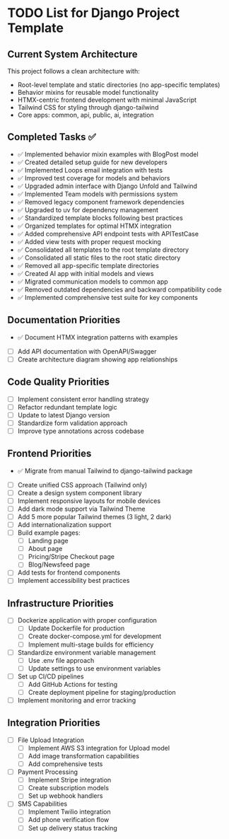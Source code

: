 # TODO List for Django Project Template

## Current System Architecture

This project follows a clean architecture with:
- Root-level template and static directories (no app-specific templates)
- Behavior mixins for reusable model functionality
- HTMX-centric frontend development with minimal JavaScript
- Tailwind CSS for styling through django-tailwind
- Core apps: common, api, public, ai, integration

## Completed Tasks ✅
- ✅ Implemented behavior mixin examples with BlogPost model
- ✅ Created detailed setup guide for new developers
- ✅ Implemented Loops email integration with tests
- ✅ Improved test coverage for models and behaviors
- ✅ Upgraded admin interface with Django Unfold and Tailwind
- ✅ Implemented Team models with permissions system
- ✅ Removed legacy component framework dependencies
- ✅ Upgraded to uv for dependency management
- ✅ Standardized template blocks following best practices
- ✅ Organized templates for optimal HTMX integration
- ✅ Added comprehensive API endpoint tests with APITestCase
- ✅ Added view tests with proper request mocking
- ✅ Consolidated all templates to the root template directory
- ✅ Consolidated all static files to the root static directory
- ✅ Removed all app-specific template directories
- ✅ Created AI app with initial models and views
- ✅ Migrated communication models to common app
- ✅ Removed outdated dependencies and backward compatibility code
- ✅ Implemented comprehensive test suite for key components

## Documentation Priorities
- ✅ Document HTMX integration patterns with examples
- [ ] Add API documentation with OpenAPI/Swagger
- [ ] Create architecture diagram showing app relationships

## Code Quality Priorities
- [ ] Implement consistent error handling strategy
- [ ] Refactor redundant template logic
- [ ] Update to latest Django version
- [ ] Standardize form validation approach
- [ ] Improve type annotations across codebase

## Frontend Priorities
- ✅ Migrate from manual Tailwind to django-tailwind package
- [ ] Create unified CSS approach (Tailwind only)
- [ ] Create a design system component library
- [ ] Implement responsive layouts for mobile devices
- [ ] Add dark mode support via Tailwind Theme
- [ ] Add 5 more popular Tailwind themes (3 light, 2 dark)
- [ ] Add internationalization support
- [ ] Build example pages:
  - [ ] Landing page  
  - [ ] About page
  - [ ] Pricing/Stripe Checkout page
  - [ ] Blog/Newsfeed page
- [ ] Add tests for frontend components
- [ ] Implement accessibility best practices

## Infrastructure Priorities
- [ ] Dockerize application with proper configuration
  - [ ] Update Dockerfile for production
  - [ ] Create docker-compose.yml for development
  - [ ] Implement multi-stage builds for efficiency
- [ ] Standardize environment variable management
  - [ ] Use .env file approach
  - [ ] Update settings to use environment variables
- [ ] Set up CI/CD pipelines
  - [ ] Add GitHub Actions for testing
  - [ ] Create deployment pipeline for staging/production
- [ ] Implement monitoring and error tracking

## Integration Priorities
- [ ] File Upload Integration
  - [ ] Implement AWS S3 integration for Upload model
  - [ ] Add image transformation capabilities
  - [ ] Add comprehensive tests
- [ ] Payment Processing
  - [ ] Implement Stripe integration
  - [ ] Create subscription models
  - [ ] Set up webhook handlers
- [ ] SMS Capabilities
  - [ ] Implement Twilio integration
  - [ ] Add phone verification flow
  - [ ] Set up delivery status tracking
